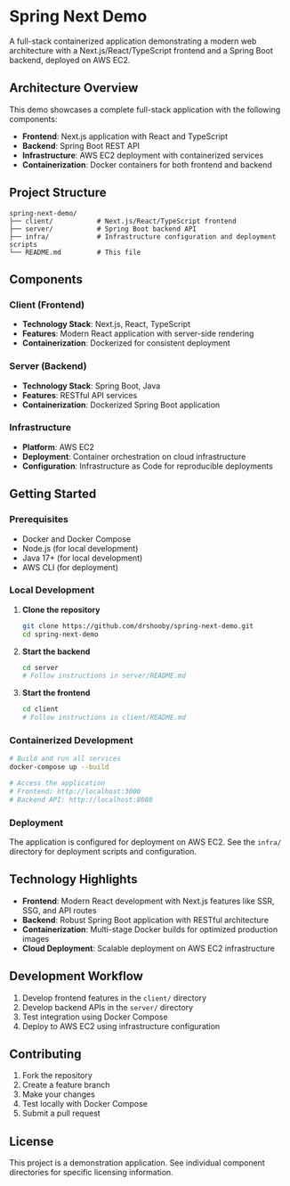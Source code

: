 # Spring Next Demo

A full-stack containerized application demonstrating a modern web architecture with a Next.js/React/TypeScript frontend and a Spring Boot backend, deployed on AWS EC2.

## Architecture Overview

This demo showcases a complete full-stack application with the following components:

- **Frontend**: Next.js application with React and TypeScript
- **Backend**: Spring Boot REST API
- **Infrastructure**: AWS EC2 deployment with containerized services
- **Containerization**: Docker containers for both frontend and backend

## Project Structure

```
spring-next-demo/
├── client/           # Next.js/React/TypeScript frontend
├── server/           # Spring Boot backend API
├── infra/            # Infrastructure configuration and deployment scripts
└── README.md         # This file
```

## Components

### Client (Frontend)
- **Technology Stack**: Next.js, React, TypeScript
- **Features**: Modern React application with server-side rendering
- **Containerization**: Dockerized for consistent deployment

### Server (Backend)
- **Technology Stack**: Spring Boot, Java
- **Features**: RESTful API services
- **Containerization**: Dockerized Spring Boot application

### Infrastructure
- **Platform**: AWS EC2
- **Deployment**: Container orchestration on cloud infrastructure
- **Configuration**: Infrastructure as Code for reproducible deployments

## Getting Started

### Prerequisites
- Docker and Docker Compose
- Node.js (for local development)
- Java 17+ (for local development)
- AWS CLI (for deployment)

### Local Development

1. **Clone the repository**
   ```bash
   git clone https://github.com/drshooby/spring-next-demo.git
   cd spring-next-demo
   ```

2. **Start the backend**
   ```bash
   cd server
   # Follow instructions in server/README.md
   ```

3. **Start the frontend**
   ```bash
   cd client
   # Follow instructions in client/README.md
   ```

### Containerized Development

```bash
# Build and run all services
docker-compose up --build

# Access the application
# Frontend: http://localhost:3000
# Backend API: http://localhost:8080
```

### Deployment

The application is configured for deployment on AWS EC2. See the `infra/` directory for deployment scripts and configuration.

## Technology Highlights

- **Frontend**: Modern React development with Next.js features like SSR, SSG, and API routes
- **Backend**: Robust Spring Boot application with RESTful architecture
- **Containerization**: Multi-stage Docker builds for optimized production images
- **Cloud Deployment**: Scalable deployment on AWS EC2 infrastructure

## Development Workflow

1. Develop frontend features in the `client/` directory
2. Develop backend APIs in the `server/` directory
3. Test integration using Docker Compose
4. Deploy to AWS EC2 using infrastructure configuration

## Contributing

1. Fork the repository
2. Create a feature branch
3. Make your changes
4. Test locally with Docker Compose
5. Submit a pull request

## License

This project is a demonstration application. See individual component directories for specific licensing information.
